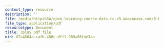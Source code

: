 ```yaml
---
content_type: resource
description: ''
file: /media/https%3A/open-learning-course-data-rc.s3.amazonaws.com/3-60-symmetry-structure-and-tensor-properties-of-materials-fall-2005/87a4864acafb406edff1903a06f4e3aa_O8q7AqZxtXQ.pdf
file_type: application/pdf
resourcetype: Document
title: 3play pdf file
uid: 87a4864a-cafb-406e-dff1-903a06f4e3aa
---
```

